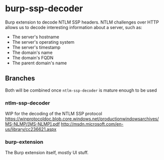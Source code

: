 # burp-ssp-decoder

Burp extension to decode NTLM SSP headers. NTLM challenges over HTTP allows us to decode interesting information about a server, such as:
- The server's hostname
- The server's operating system
- The server's timestamp
- The domain's name
- The domain's FQDN
- The parent domain's name

## Branches
Both will be combined once `ntlm-ssp-decoder` is mature enough to be used

### ntlm-ssp-decoder
WIP for the decoding of the NTLM SSP protocol
https://winprotocoldoc.blob.core.windows.net/productionwindowsarchives/MS-NLMP/[MS-NLMP].pdf
http://msdn.microsoft.com/en-us/library/cc236621.aspx

### burp-extension
The Burp extension itself, mostly UI stuff.
